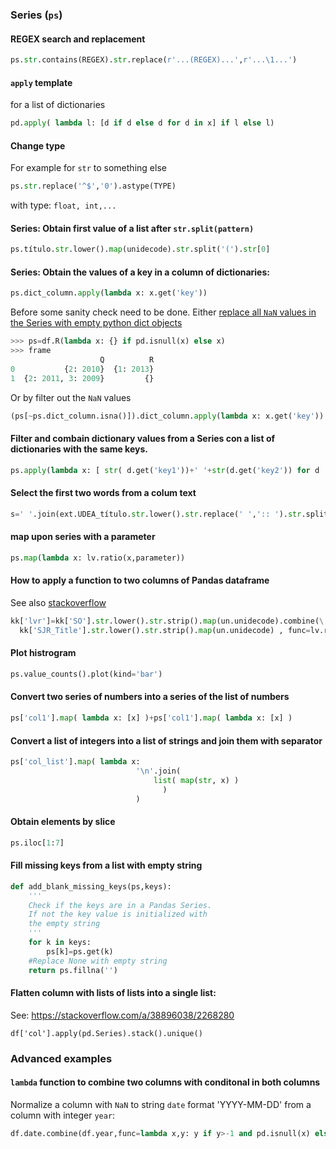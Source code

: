 ### Series (`ps`)
#### REGEX search and replacement
```python
ps.str.contains(REGEX).str.replace(r'...(REGEX)...',r'...\1...')
```
#### `apply` template
for a list of dictionaries
```python
pd.apply( lambda l: [d if d else d for d in x] if l else l)
```
#### Change type
For example for `str` to something else

```python
ps.str.replace('^$','0').astype(TYPE)
```

with type: `float, int,...`

#### Series: Obtain first value of a list after `str.split(pattern)`
```python
ps.título.str.lower().map(unidecode).str.split('(').str[0]
```

#### Series: Obtain the values of a key in a column of dictionaries:
```python
ps.dict_column.apply(lambda x: x.get('key'))
```
Before some sanity check need to be done.
Either [replace all `NaN` values in the Series with empty python dict objects](https://stackoverflow.com/a/25901013/2268280)
```python
>>> ps=df.R(lambda x: {} if pd.isnull(x) else x)
>>> frame
                    Q          R
0           {2: 2010}  {1: 2013}
1  {2: 2011, 3: 2009}         {}
```
Or by filter out the `NaN` values
```python
(ps[~ps.dict_column.isna()]).dict_column.apply(lambda x: x.get('key'))
```
#### Filter and combain dictionary values from a Series con a list of dictionaries with the same keys.
```python
ps.apply(lambda x: [ str( d.get('key1'))+' '+str(d.get('key2')) for d  in x] )
```

#### Select the first two words from a colum text
```python
s=' '.join(ext.UDEA_título.str.lower().str.replace(' ',':: ').str.split('::').str[:2].loc[i])
```
#### map  upon series with a parameter
```python
ps.map(lambda x: lv.ratio(x,parameter))
```
#### How to apply a function to two columns of Pandas dataframe
See also [stackoverflow](http://stackoverflow.com/questions/13331698/how-to-apply-a-function-to-two-columns-of-pandas-dataframe)
```python
kk['lvr']=kk['SO'].str.lower().str.strip().map(un.unidecode).combine(\
  kk['SJR_Title'].str.lower().str.strip().map(un.unidecode) , func=lv.ratio)
```
#### Plot histrogram
```python
ps.value_counts().plot(kind='bar')
```

#### Convert two series of numbers into a series of the list of numbers
```python
ps['col1'].map( lambda x: [x] )+ps['col1'].map( lambda x: [x] )
```

#### Convert a list of integers into a list of strings and join them with separator
```python
ps['col_list'].map( lambda x: 
                            '\n'.join(  
                                list( map(str, x) ) 
                                  ) 
                            )
```
#### Obtain elements by slice
```python
ps.iloc[1:7]
```

#### Fill missing keys from a list with empty string
```python
def add_blank_missing_keys(ps,keys):
    '''
    Check if the keys are in a Pandas Series.
    If not the key value is initialized with
    the empty string
    '''
    for k in keys:
        ps[k]=ps.get(k)
    #Replace None with empty string
    return ps.fillna('')    
```

#### Flatten column with lists of lists into a single list:
See: https://stackoverflow.com/a/38896038/2268280
```
df['col'].apply(pd.Series).stack().unique()
```

### Advanced examples
#### `lambda` function to combine two columns with conditonal in both columns
Normalize a column with `NaN` to string `date` format 'YYYY-MM-DD' from a column with integer `year`:
```python
df.date.combine(df.year,func=lambda x,y: y if y>-1 and pd.isnull(x) else x)
```

